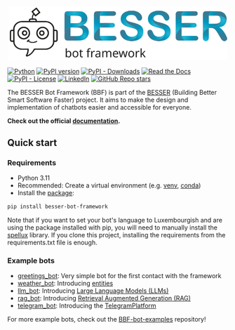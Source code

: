 <div align="center">
  <img src="./docs/source/_static/bbf_logo_light.svg" alt="BESSER Bot Framework" width="500"/>
</div>

[![Python](https://img.shields.io/badge/python-3.10%20%7C%203.11-blue?logo=python&logoColor=gold)](https://pypi.org/project/besser-bot-framework/)
[![PyPI version](https://img.shields.io/pypi/v/besser-bot-framework?logo=pypi&logoColor=white)](https://pypi.org/project/besser-bot-framework/)
[![PyPI - Downloads](https://static.pepy.tech/badge/besser-bot-framework)](https://pypi.org/project/besser-bot-framework/)
[![Read the Docs](https://img.shields.io/readthedocs/besserbot-framework)](https://besserbot-framework.readthedocs.io/en/latest/)
[![PyPI - License](https://img.shields.io/pypi/l/besser-bot-framework)](https://opensource.org/license/MIT)
[![LinkedIn](https://img.shields.io/badge/-LinkedIn-blue?logo=Linkedin&logoColor=white&link=https://www.linkedin.com/in/pireseduardo/)](https://www.linkedin.com/company/besser-bot-framework)
[![GitHub Repo stars](https://img.shields.io/github/stars/besser-pearl/besser-bot-framework?style=social)](https://star-history.com/#besser-pearl/besser-bot-framework)

The BESSER Bot Framework (BBF) is part of the [BESSER](https://modeling-languages.com/a-smart-low-code-platform-for-smart-software-in-luxembourg-goodbye-barcelona/) (Building Better Smart Software Faster) project. It aims to make
the design and implementation of chatbots easier and accessible for everyone.

**Check out the official [documentation](https://besserbot-framework.readthedocs.io/en/latest/).**

## Quick start

### Requirements

- Python 3.11
- Recommended: Create a virtual environment
  (e.g. [venv](https://docs.python.org/3/library/venv.html),
  [conda](https://conda.io/projects/conda/en/latest/user-guide/tasks/manage-environments.html))
- Install the [package](https://pypi.org/project/besser-bot-framework/):

```bash
pip install besser-bot-framework
```
Note that if you want to set your bot's language to Luxembourgish and are using the package installed with pip, you will need to manually install the [spellux](https://github.com/questoph/spellux) library. 
If you clone this project, installing the requirements from the requirements.txt file is enough.


### Example bots

- [greetings_bot](https://github.com/BESSER-PEARL/BESSER-Bot-Framework/blob/main/besser/bot/test/examples/greetings_bot.py): Very simple bot for the first contact with the framework
- [weather_bot](https://github.com/BESSER-PEARL/BESSER-Bot-Framework/blob/main/besser/bot/test/examples/weather_bot.py): Introducing [entities](https://besserbot-framework.readthedocs.io/en/latest/wiki/core/entities.html)
- [llm_bot](https://github.com/BESSER-PEARL/BESSER-Bot-Framework/blob/main/besser/bot/test/examples/llm_bot.py): Introducing [Large Language Models (LLMs)](https://besserbot-framework.readthedocs.io/en/latest/wiki/nlp/llm.html)
- [rag_bot](https://github.com/BESSER-PEARL/BESSER-Bot-Framework/blob/main/besser/bot/test/examples/rag_bot.py): Introducing [Retrieval Augmented Generation (RAG)](https://besserbot-framework.readthedocs.io/en/latest/wiki/nlp/rag.html)
- [telegram_bot](https://github.com/BESSER-PEARL/BESSER-Bot-Framework/blob/main/besser/bot/test/examples/telegram_bot.py): Introducing the [TelegramPlatform](https://besserbot-framework.readthedocs.io/en/latest/wiki/platforms/telegram_platform.html)

For more example bots, check out the [BBF-bot-examples](https://github.com/BESSER-PEARL/BBF-bot-examples) repository!
